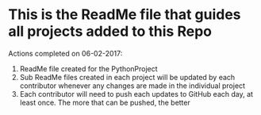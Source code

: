 # This is the ReadMe file that guides all projects added to this Repo
Actions completed on 06-02-2017:
1. ReadMe file created for the PythonProject
2. Sub ReadMe files created in each project will be updated by each contributor whenever any changes are made in the individual project
3. Each contributor will need to push each updates to GitHub each day, at least once. The more that can be pushed, the better
